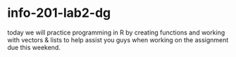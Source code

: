 # info-201-lab2-dg

today we will practice programming in R by creating functions and working with vectors & lists to help assist you guys when working on the assignment due this weekend.
